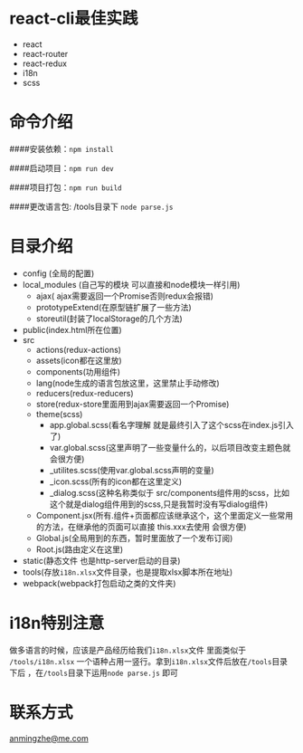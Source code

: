 # react-cli最佳实践

- react
- react-router
- react-redux
- i18n
- scss


# 命令介绍


####安装依赖：`npm install`

####启动项目：`npm run dev`

####项目打包：`npm run build`

####更改语言包:  /tools目录下 `node parse.js`



# 目录介绍

+ config (全局的配置)
+ local_modules (自己写的模块 可以直接和node模块一样引用)
    - ajax( ajax需要返回一个Promise否则redux会报错)
    - prototypeExtend(在原型链扩展了一些方法)
    - storeutil(封装了localStorage的几个方法)
+ public(index.html所在位置)
+ src
    + actions(redux-actions)
    + assets(icon都在这里放)
	+ components(功用组件)
	+ lang(node生成的语言包放这里，这里禁止手动修改)
	+ reducers(redux-reducers)
	+ store(redux-store里面用到ajax需要返回一个Promise)
	+ theme(scss)
		+ app.global.scss(看名字理解 就是最终引入了这个scss在index.js引入了)
		+ var.global.scss(这里声明了一些变量什么的，以后项目改变主题色就会很方便)
		+ _utilites.scss(使用var.global.scss声明的变量)
		+ _icon.scss(所有的icon都在这里定义)
		+ _dialog.scss(这种名称类似于 src/components组件用的scss，比如这个就是dialog组件用到的scss,只是我暂时没有写dialog组件)
	+ Component.jsx(所有.组件+页面都应该继承这个，这个里面定义一些常用的方法，在继承他的页面可以直接 this.xxx去使用 会很方便)
	+ Global.js(全局用到的东西，暂时里面放了一个发布订阅)
	+ Root.js(路由定义在这里)
+ static(静态文件 也是http-server启动的目录)
+ tools(存放`i18n.xlsx`文件目录，也是提取xlsx脚本所在地址)
+ webpack(webpack打包启动之类的文件夹)

# i18n特别注意
做多语言的时候，应该是产品经历给我们`i18n.xlsx`文件 里面类似于 `/tools/i18n.xlsx` 一个语种占用一竖行。拿到`i18n.xlsx`文件后放在`/tools`目录下后 ，在`/tools`目录下运用`node parse.js` 即可

# 联系方式
anmingzhe@me.com
